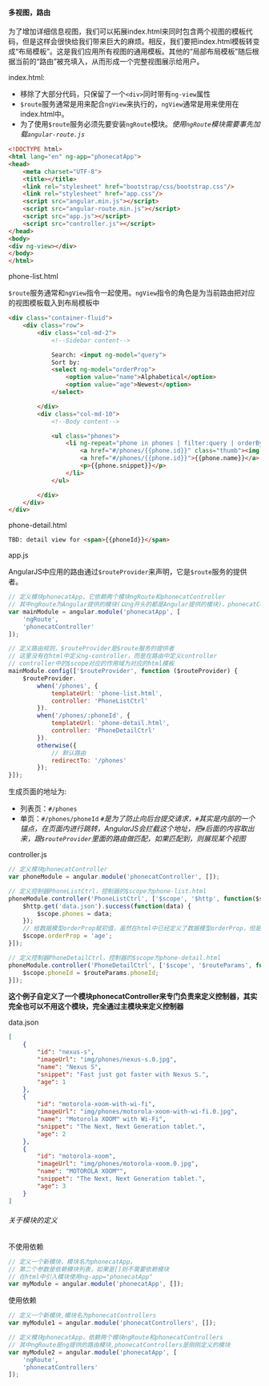 #### 多视图，路由


为了增加详细信息视图，我们可以拓展index.html来同时包含两个视图的模板代码，但是这样会很快给我们带来巨大的麻烦。相反，我们要把index.html模板转变成“布局模板”。这是我们应用所有视图的通用模板。其他的“局部布局模板”随后根据当前的“路由”被充填入，从而形成一个完整视图展示给用户。

index.html:
* 移除了大部分代码，只保留了一个`<div>`同时带有`ng-view`属性
* `$route`服务通常是用来配合`ngView`来执行的，`ngView`通常是用来使用在index.html中。
* 为了使用`$route`服务必须先要安装`ngRoute`模块。*使用`ngRoute`模块需要事先加载`angular-route.js`*

```html
<!DOCTYPE html>
<html lang="en" ng-app="phonecatApp">
<head>
    <meta charset="UTF-8">
    <title></title>
    <link rel="stylesheet" href="bootstrap/css/bootstrap.css"/>
    <link rel="stylesheet" href="app.css"/>
    <script src="angular.min.js"></script>
    <script src="angular-route.min.js"></script>
    <script src="app.js"></script>
    <script src="controller.js"></script>
</head>
<body>
<div ng-view></div>
</body>
</html>
```

phone-list.html

`$route`服务通常和`ngView`指令一起使用。`ngView`指令的角色是为当前路由把对应的视图模板载入到布局模板中

```html
<div class="container-fluid">
    <div class="row">
        <div class="col-md-2">
            <!--Sidebar content-->

            Search: <input ng-model="query">
            Sort by:
            <select ng-model="orderProp">
                <option value="name">Alphabetical</option>
                <option value="age">Newest</option>
            </select>

        </div>
        <div class="col-md-10">
            <!--Body content-->

            <ul class="phones">
                <li ng-repeat="phone in phones | filter:query | orderBy:orderProp" class="thumbnail">
                    <a href="#/phones/{{phone.id}}" class="thumb"><img ng-src="{{phone.imageUrl}}"></a>
                    <a href="#/phones/{{phone.id}}">{{phone.name}}</a>
                    <p>{{phone.snippet}}</p>
                </li>
            </ul>

        </div>
    </div>
</div>
```

phone-detail.html

```html
TBD: detail view for <span>{{phoneId}}</span>
```

app.js

AngularJS中应用的路由通过`$routeProvider`来声明，它是`$route`服务的提供者。

```javascript
// 定义模块phonecatApp，它依赖两个模块ngRoute和phonecatController
// 其中ngRoute为Angular提供的模块(以ng开头的都是Angular提供的模块)，phonecatController是用户自定义模块
var mainModule = angular.module('phonecatApp', [
    'ngRoute',
    'phonecatController'
]);

// 定义路由规则，$routeProvider是$route服务的提供者
// 这里没有在html中定义ng-controller，而是在路由中定义controller
// controller中的$scope对应的作用域为对应的html模板
mainModule.config(['$routeProvider', function ($routeProvider) {
    $routeProvider.
        when('/phones', {
            templateUrl: 'phone-list.html',
            controller: 'PhoneListCtrl'
        }).
        when('/phones/:phoneId', {
            templateUrl: 'phone-detail.html',
            controller: 'PhoneDetailCtrl'
        }).
        otherwise({
            // 默认路由
            redirectTo: '/phones'
        });
}]);
```
生成页面的地址为:
* 列表页：`#/phones`
* 单页：`#/phones/phoneId`
*`#`是为了防止向后台提交请求，`#`其实是内部的一个锚点，在页面内进行跳转，AngularJS会拦截这个地址，把`#`后面的内容取出来，跟`$routeProvider`里面的路由做匹配，如果匹配到，则展现某个视图*


controller.js

```javascript
// 定义模块phonecatController
var phoneModule = angular.module('phonecatController', []);

// 定义控制器PhoneListCtrl，控制器的$scope为phone-list.html
phoneModule.controller('PhoneListCtrl', ['$scope', '$http', function($scope, $http){
    $http.get('data.json').success(function(data) {
        $scope.phones = data;
    });
    // 给数据模型orderProp赋初值，虽然在html中已经定义了数据模型orderProp，但是需要通过用户操作select标签来改变数据模型
    $scope.orderProp = 'age';
}]);

// 定义控制器PhoneDetailCtrl，控制器的$scope为phone-detail.html
phoneModule.controller('PhoneDetailCtrl', ['$scope', '$routeParams', function($scope, $routeParams) {
    $scope.phoneId = $routeParams.phoneId;
}]);
```

**这个例子自定义了一个模块phonecatController来专门负责来定义控制器，其实完全也可以不用这个模块，完全通过主模块来定义控制器**

data.json

```json
[
    {
        "id": "nexus-s",
        "imageUrl": "img/phones/nexus-s.0.jpg",
        "name": "Nexus S",
        "snippet": "Fast just got faster with Nexus S.",
        "age": 1
    },
    {
        "id": "motorola-xoom-with-wi-fi",
        "imageUrl": "img/phones/motorola-xoom-with-wi-fi.0.jpg",
        "name": "Motorola XOOM™ with Wi-Fi",
        "snippet": "The Next, Next Generation tablet.",
        "age": 2
    },
    {
        "id": "motorola-xoom",
        "imageUrl": "img/phones/motorola-xoom.0.jpg",
        "name": "MOTOROLA XOOM™",
        "snippet": "The Next, Next Generation tablet.",
        "age": 3
    }
]
```

###### 关于模块的定义

不使用依赖

```javascript
// 定义一个新模块，模块名为phonecatApp。
// 第二个参数是依赖模块列表，如果是[]则不需要依赖模块
// 在html中引入模块使用ng-app="phonecatApp"
var myModule = angular.module('phonecatApp', []);
```
使用依赖

```javascript
// 定义一个新模块,模块名为phonecatControllers
var myModule1 = angular.module('phonecatControllers', []);

// 定义模块phonecatApp，依赖两个模块ngRoute和phonecatControllers
// 其中ngRoute是ng提供的路由模块,phonecatControllers是刚刚定义的模块
var myModule2 = angular.module('phonecatApp', [
    'ngRoute',
    'phonecatControllers'
]);
```

